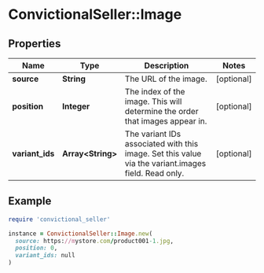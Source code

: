 # ConvictionalSeller::Image

## Properties

| Name | Type | Description | Notes |
| ---- | ---- | ----------- | ----- |
| **source** | **String** | The URL of the image. | [optional] |
| **position** | **Integer** | The index of the image. This will determine the order that images appear in. | [optional] |
| **variant_ids** | **Array&lt;String&gt;** | The variant IDs associated with this image. Set this value via the variant.images field. Read only. | [optional] |

## Example

```ruby
require 'convictional_seller'

instance = ConvictionalSeller::Image.new(
  source: https://mystore.com/product001-1.jpg,
  position: 0,
  variant_ids: null
)
```

